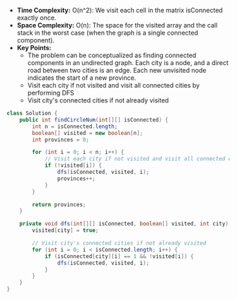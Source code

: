 - **Time Complexity:** O(n^2): We visit each cell in the matrix isConnected exactly once.
- **Space Complexity:** O(n): The space for the visited array and the call stack in the worst case (when the graph is a single connected component).
- **Key Points:**
    - The problem can be conceptualized as finding connected components in an undirected graph. Each city is a node, and a direct road between two cities is an edge. Each new unvisited node indicates the start of a new province.
    - Visit each city if not visited and visit all connected cities by performing DFS
    - Visit city's connected cities if not already visited

```java
class Solution {
    public int findCircleNum(int[][] isConnected) {
        int n = isConnected.length;
        boolean[] visited = new boolean[n];
        int provinces = 0;

        for (int i = 0; i < n; i++) {
            // Visit each city if not visited and visit all connected cities by performing DFS
            if (!visited[i]) {
                dfs(isConnected, visited, i);
                provinces++;
            }
        }

        return provinces;
    }

    private void dfs(int[][] isConnected, boolean[] visited, int city) {
        visited[city] = true;

        // Visit city's connected cities if not already visited
        for (int i = 0; i < isConnected.length; i++) {
            if (isConnected[city][i] == 1 && !visited[i]) {
                dfs(isConnected, visited, i);
            }
        }
    }
}

```